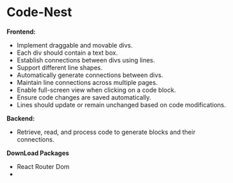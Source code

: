 # Code-Nest

**Frontend:**  
- Implement draggable and movable divs.  
- Each div should contain a text box.  
- Establish connections between divs using lines.  
- Support different line shapes.  
- Automatically generate connections between divs.  
- Maintain line connections across multiple pages.  
- Enable full-screen view when clicking on a code block.  
- Ensure code changes are saved automatically.  
- Lines should update or remain unchanged based on code modifications.  

**Backend:**  
- Retrieve, read, and process code to generate blocks and their connections.


**DownLoad Packages**
- React Router Dom
- 
